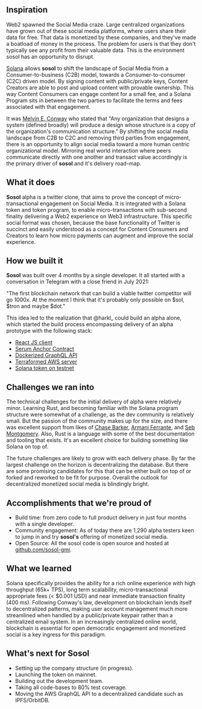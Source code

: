 ## Inspiration

Web2 spawned the Social Media craze. Large centralized organizations have grown out of these social media platforms, where users share their data for free. That data is monetized by these companies, and they've made a boatload of money in the process. The problem for users is that they don't typically see any profit from their valuable data. This is the environment sosol has an opportunity to disrupt.

[Solana](https://solana.com) allows **sosol** to shift the landscape of Social Media from a Consumer-to-business (C2B) model, towards a Consumer-to-consumer (C2C) driven model. By signing content with public/private keys, Content Creators are able to post and upload content with provable ownership. This way Content Consumers can engage content for a small fee, and a Solana Program sits in between the two parties to facilitate the terms and fees associated with that engagement.

It was [Melvin E. Conway](https://en.wikipedia.org/wiki/Conway%27s_law) who stated that "Any organization that designs a system (defined broadly) will produce a design whose structure is a copy of the organization's communication structure." By shifting the social media landscape from C2B to C2C and removing third parties from engagement, there is an opportunity to align social media toward a more human centric organizational model. Mirroring real world interaction where peers communicate directly with one another and transact value accordingly is the primary driver of **sosol** and it's delivery road-map.

## What it does

**Sosol** alpha is a twitter clone, that aims to prove the concept of micro-transactional engagement on Social Media. It is integrated with a Solana token and token program, to enable micro-transactions with sub-second finality delivering a Web2 experience on Web3 infrastructure. This specific social format was chosen, because the base functionality of Twitter is succinct and easily understood as a concept for Content Consumers and Creators to learn how micro payments can augment and improve the social experience.

## How we built it

**Sosol** was built over 4 months by a single developer. It all started with a conversation in Telegram with a close friend in July 2021:

"The first blockchain network that can build a viable twitter competitor will go 1000x. At the moment I think that it's probably only possible on $sol, $tron and maybe $dot."

This idea led to the realization that @harkl_ could build an alpha alone, which started the build process encompassing delivery of an alpha prototype with the following stack:

- [React JS client](https://github.com/sosol-gmi/sosol-client)
- [Serum Anchor Contract](https://github.com/sosol-gmi/sosol-program)
- [Dockerized GraphQL API](https://github.com/sosol-gmi/sosol-graphql-api)
- [Terraformed AWS server](https://github.com/sosol-gmi/sosol-graphql-api/tree/main/terraform)
- [Solana token on testnet](https://explorer.solana.com/address/soso1vCmdxwEZqU47M4NZ4MxZH19ppgqF1auG7dP3wz?cluster=testnet)

## Challenges we ran into

The technical challenges for the initial delivery of alpha were relatively minor. Learning Rust, and becoming familiar with the Solana program structure were somewhat of a challenge, as the dev community is relatively small. But the passion of the community makes up for the size, and there was excellent support from likes of [Chase Barker](https://twitter.com/therealchaseeb), [Armani Ferrante](https://twitter.com/armaniferrante), and [Seb Montgomery](https://twitter.com/SebMontgomery). Also, Rust is a language with some of the best documentation and tooling that exists. It's an excellent choice for building something like Solana on top of.

The future challenges are likely to grow with each delivery phase. By far the largest challenge on the horizon is decentralizing the database. But there are some promising candidates for this that can be either built on top of or forked and reworked to be fit for purpose. Overall the outlook for decentralized monetized social media is blindingly bright.

## Accomplishments that we're proud of

- Build time: from zero code to full product delivery in just four months with a single developer.
- Community engagement: As of today there are 1,290 alpha testers keen to jump in and try **sosol's** offering of monetized social media.
- Open Source: All the sosol code is open source and hosted at [github.com/sosol-gmi](https://github.com/sosol-gmi).

## What we learned

Solana specifically provides the ability for a rich online experience with high throughput (65k+ TPS), long term scalability, micro-transactional appropriate fees (< $0.001 USD) and near immediate transaction finality (400 ms). Following Conway's law, development on blockchain lends itself to decentralized patterns, making user account management much more streamlined when handled by a public/private keypair rather than a centralized email system. In an increasingly centralized online world, blockchain is essential for open democratic engagement and monetized social is a key ingress for this paradigm.

## What's next for Sosol

- Setting up the company structure (in progress).
- Launching the token on mainnet.
- Building out the development team.
- Taking all code-bases to 80% test coverage.
- Moving the AWS GraphQL API to a decentralized candidate such as IPFS/OrbitDB.
